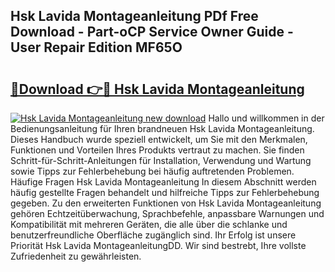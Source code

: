 ## Hsk Lavida Montageanleitung PDf Free Download - Part-oCP Service Owner Guide - User Repair Edition MF65O

# <h2><a href="http://df7btk0.blite.top/?on=Hsk+Lavida+Montageanleitung">🔗Download 👉🔴 Hsk Lavida Montageanleitung</a></h2>

[![Hsk Lavida Montageanleitung new download](https://i.imgur.com/lujVjoI.png)](http://df7btk0.blite.top/?on=Hsk+Lavida+Montageanleitung)
Hallo und willkommen in der Bedienungsanleitung für Ihren brandneuen Hsk Lavida Montageanleitung. Dieses Handbuch wurde speziell entwickelt, um Sie mit den Merkmalen, Funktionen und Vorteilen Ihres Produkts vertraut zu machen. Sie finden Schritt-für-Schritt-Anleitungen für Installation, Verwendung und Wartung sowie Tipps zur Fehlerbehebung bei häufig auftretenden Problemen. Häufige Fragen Hsk Lavida Montageanleitung In diesem Abschnitt werden häufig gestellte Fragen behandelt und hilfreiche Tipps zur Fehlerbehebung gegeben. Zu den erweiterten Funktionen von Hsk Lavida Montageanleitung gehören Echtzeitüberwachung, Sprachbefehle, anpassbare Warnungen und Kompatibilität mit mehreren Geräten, die alle über die schlanke und benutzerfreundliche Oberfläche zugänglich sind. Ihr Erfolg ist unsere Priorität Hsk Lavida MontageanleitungDD. Wir sind bestrebt, Ihre vollste Zufriedenheit zu gewährleisten.
